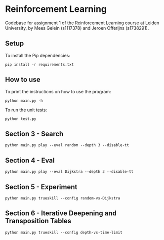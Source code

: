# Reinforcement Learning
Codebase for assignment 1 of the Reinforcement Learning course at Leiden University, by Mees Gelein (s1117378) and Jeroen Offerijns (s1738291).

## Setup
To install the Pip dependencies:

```pip install -r requirements.txt```

## How to use
To print the instructions on how to use the program:

```python main.py -h```

To run the unit tests:

```python test.py```

## Section 3 - Search
```python main.py play --eval random --depth 3 --disable-tt```

## Section 4 - Eval
```python main.py play --eval Dijkstra --depth 3 --disable-tt```

## Section 5 - Experiment
```python main.py trueskill --config random-vs-Dijkstra```

## Section 6 - Iterative Deepening and Transposition Tables
```python main.py trueskill --config depth-vs-time-limit```
